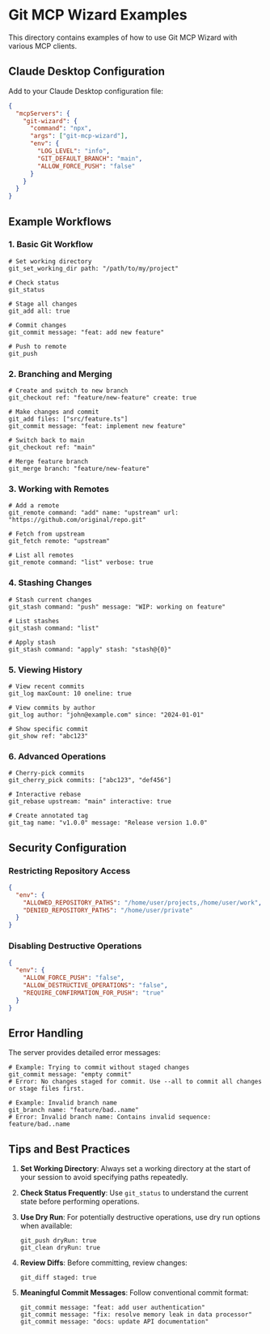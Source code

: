 # Git MCP Wizard Examples

This directory contains examples of how to use Git MCP Wizard with various MCP clients.

## Claude Desktop Configuration

Add to your Claude Desktop configuration file:

```json
{
  "mcpServers": {
    "git-wizard": {
      "command": "npx",
      "args": ["git-mcp-wizard"],
      "env": {
        "LOG_LEVEL": "info",
        "GIT_DEFAULT_BRANCH": "main",
        "ALLOW_FORCE_PUSH": "false"
      }
    }
  }
}
```

## Example Workflows

### 1. Basic Git Workflow

```
# Set working directory
git_set_working_dir path: "/path/to/my/project"

# Check status
git_status

# Stage all changes
git_add all: true

# Commit changes
git_commit message: "feat: add new feature"

# Push to remote
git_push
```

### 2. Branching and Merging

```
# Create and switch to new branch
git_checkout ref: "feature/new-feature" create: true

# Make changes and commit
git_add files: ["src/feature.ts"]
git_commit message: "feat: implement new feature"

# Switch back to main
git_checkout ref: "main"

# Merge feature branch
git_merge branch: "feature/new-feature"
```

### 3. Working with Remotes

```
# Add a remote
git_remote command: "add" name: "upstream" url: "https://github.com/original/repo.git"

# Fetch from upstream
git_fetch remote: "upstream"

# List all remotes
git_remote command: "list" verbose: true
```

### 4. Stashing Changes

```
# Stash current changes
git_stash command: "push" message: "WIP: working on feature"

# List stashes
git_stash command: "list"

# Apply stash
git_stash command: "apply" stash: "stash@{0}"
```

### 5. Viewing History

```
# View recent commits
git_log maxCount: 10 oneline: true

# View commits by author
git_log author: "john@example.com" since: "2024-01-01"

# Show specific commit
git_show ref: "abc123"
```

### 6. Advanced Operations

```
# Cherry-pick commits
git_cherry_pick commits: ["abc123", "def456"]

# Interactive rebase
git_rebase upstream: "main" interactive: true

# Create annotated tag
git_tag name: "v1.0.0" message: "Release version 1.0.0"
```

## Security Configuration

### Restricting Repository Access

```json
{
  "env": {
    "ALLOWED_REPOSITORY_PATHS": "/home/user/projects,/home/user/work",
    "DENIED_REPOSITORY_PATHS": "/home/user/private"
  }
}
```

### Disabling Destructive Operations

```json
{
  "env": {
    "ALLOW_FORCE_PUSH": "false",
    "ALLOW_DESTRUCTIVE_OPERATIONS": "false",
    "REQUIRE_CONFIRMATION_FOR_PUSH": "true"
  }
}
```

## Error Handling

The server provides detailed error messages:

```
# Example: Trying to commit without staged changes
git_commit message: "empty commit"
# Error: No changes staged for commit. Use --all to commit all changes or stage files first.

# Example: Invalid branch name
git_branch name: "feature/bad..name"
# Error: Invalid branch name: Contains invalid sequence: feature/bad..name
```

## Tips and Best Practices

1. **Set Working Directory**: Always set a working directory at the start of your session to avoid specifying paths repeatedly.

2. **Check Status Frequently**: Use `git_status` to understand the current state before performing operations.

3. **Use Dry Run**: For potentially destructive operations, use dry run options when available:
   ```
   git_push dryRun: true
   git_clean dryRun: true
   ```

4. **Review Diffs**: Before committing, review changes:
   ```
   git_diff staged: true
   ```

5. **Meaningful Commit Messages**: Follow conventional commit format:
   ```
   git_commit message: "feat: add user authentication"
   git_commit message: "fix: resolve memory leak in data processor"
   git_commit message: "docs: update API documentation"
   ```
